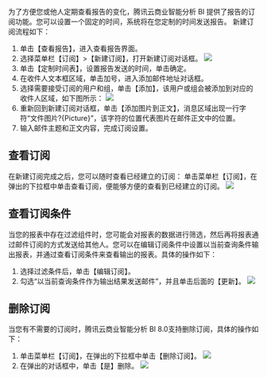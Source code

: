 为了方便您或他人定期查看报告的变化，腾讯云商业智能分析 BI 提供了报告的订阅功能。您可以设置一个固定的时间，系统将在您定制的时间发送报告。
新建订阅流程如下：
1. 单击【查看报告】，进入查看报告界面。
2. 选择菜单栏【订阅】>【新建订阅】，打开新建订阅对话框。
![](https://main.qcloudimg.com/raw/d19ecda0431bc9d6d7fad63715e067e9.png)
3. 单击【定制时间表】，设置报告发送的时间，单击确定。
4. 在收件人文本框区域，单击加号，进入添加邮件地址对话框。
5. 选择需要接受订阅的用户和组，单击【添加】，该用户或组会被添加到对应的收件人区域，如下图所示：
![](https://main.qcloudimg.com/raw/5768b5aeb00919ec8f185c06879f4f66.png)
6. 重新回到新建订阅对话框，单击【添加图片到正文】，消息区域出现一行字符“文件图片?{Picture}”，该字符的位置代表图片在邮件正文中的位置。
7. 输入邮件主题和正文内容，完成订阅设置。

## 查看订阅
在新建订阅完成之后，您可以随时查看已经建立的订阅：
单击菜单栏【订阅】，在弹出的下拉框中单击查看订阅，便能够方便的查看到已经建立的订阅。
![](https://main.qcloudimg.com/raw/3c76663c8a4b9eac9f4c8184bb38a7a3.png)

## 查看订阅条件
当您的报表中存在过滤组件时，您可能会对报表的数据进行筛选，然后再将报表通过邮件订阅的方式发送给其他人。您可以在编辑订阅条件中设置以当前查询条件输出报表，并通过查看订阅条件来查看输出的报表。具体的操作如下：
1. 选择过滤条件后，单击【编辑订阅】。
2. 勾选“以当前查询条件作为输出结果发送邮件”，并且单击后面的【更新】。
![](https://main.qcloudimg.com/raw/faa6989e5fe1cd939be53ae922c41eae.png)

## 删除订阅
当您有不需要的订阅时，腾讯云商业智能分析 BI 8.0支持删除订阅，具体的操作如下：
1. 单击菜单栏【订阅】，在弹出的下拉框中单击【删除订阅】。
![](https://main.qcloudimg.com/raw/92d972dcc3d1d9d8a46d9033d7000c4b.png)
2. 在弹出的对话框中，单击【是】删除。
![](https://main.qcloudimg.com/raw/431057d4715dc96f03713a33e721e8ff.png)
